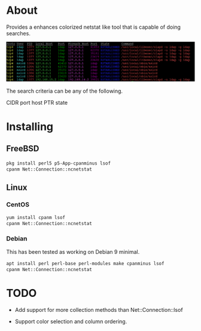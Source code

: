 # About

Provides a enhances colorized netstat like tool that is capable of doing searches.

![ncnetsetstat](ncnetstat.png)

The search criteria can be any of the following.

CIDR
port
host
PTR
state


# Installing

## FreeBSD

    pkg install perl5 p5-App-cpanminus lsof
    cpanm Net::Connection::ncnetstat
    
## Linux

### CentOS

    yum install cpanm lsof
    cpanm Net::Connection::ncnetstat

### Debian

This has been tested as working on Debian 9 minimal.

    apt install perl perl-base perl-modules make cpanminus lsof
    cpanm Net::Connection::ncnetstat
# TODO

* Add support for more collection methods than Net::Connection::lsof

* Support color selection and column ordering.
